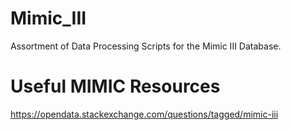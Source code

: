 # Mimic_III
Assortment of Data Processing Scripts for the Mimic III Database.


# Useful MIMIC  Resources

https://opendata.stackexchange.com/questions/tagged/mimic-iii

